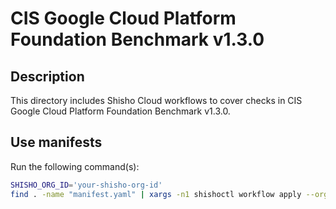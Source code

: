 # CIS Google Cloud Platform Foundation Benchmark v1.3.0

## Description

This directory includes Shisho Cloud workflows to cover checks in CIS Google Cloud Platform Foundation Benchmark v1.3.0.

## Use manifests

Run the following command(s):

```bash
SHISHO_ORG_ID='your-shisho-org-id'
find . -name "manifest.yaml" | xargs -n1 shishoctl workflow apply --org $SHISHO_ORG_ID -f
```
